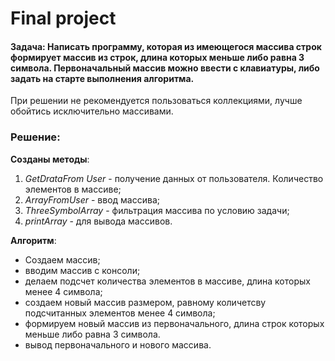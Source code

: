 # Final project

#### **Задача**: Написать программу, которая из имеющегося массива строк формирует массив из строк, длина которых меньше либо равна 3 символа. Первоначальный массив можно ввести с клавиатуры, либо задать на старте выполнения алгоритма.
При решении не рекомендуется пользоваться коллекциями, лучше обойтись исключительно массивами.

### **Решение**:

**Созданы методы**:
1. *GetDrataFrom User* - получение данных от пользователя. Количество элементов в массиве;
2. *ArrayFromUser* - ввод массива;
3. *ThreeSymbolArray* - фильтрация массива по условию задачи;
4. *printArray* - для вывода массивов.

**Алгоритм**:
* Создаем массив;
* вводим массив с консоли;
* делаем подсчет количества элементов в массиве, длина которых менее 4 символа;
* создаем новый массив размером, равному количетсву подсчитанных элементов менее 4 символа;
* формируем новый массив из первоначального, длина строк которых меньше либо равна 3 символа.
* вывод первоначального и нового массива.